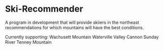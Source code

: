 # Ski-Recommender

A program in development that will provide skiiers in the northeast recommendations for which mountains will have the best conditions.

Currently supporting:
Wachusett Mountain
Waterville Valley
Cannon
Sunday River
Tenney Mountain
